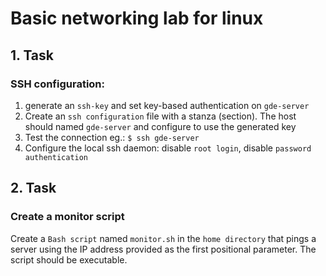 # Basic networking lab for linux

## 1. Task

### SSH configuration:

1. generate an `ssh-key` and set key-based authentication on `gde-server`
2. Create an `ssh configuration` file with a stanza (section). The host should named `gde-server` and configure to use the generated key
3. Test the connection eg.: `$ ssh gde-server`
4. Configure the local ssh daemon: disable `root login`, disable `password authentication`


## 2. Task

### Create a monitor script 

Create a `Bash script` named `monitor.sh` in the `home directory` that pings a server using the IP address provided as the first positional parameter. The script should be executable.

